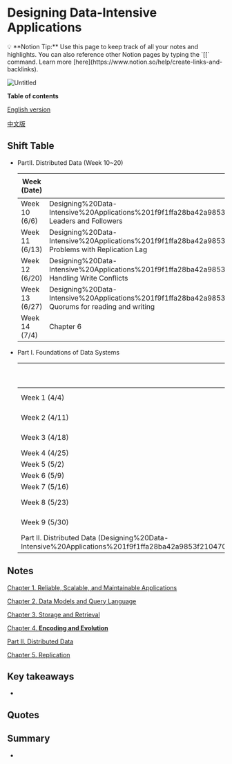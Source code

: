 # Designing Data-Intensive Applications

<aside>
💡 **Notion Tip:** Use this page to keep track of all your notes and highlights. You can also reference other Notion pages by typing the `[[` command. Learn more [here](https://www.notion.so/help/create-links-and-backlinks).

</aside>

![Untitled](Designing%20Data-Intensive%20Applications%201f9f1ffa28ba42a9853f2104703287a7/Untitled.png)

**Table of contents**

[English version](https://public.nikhil.io/Designing%20Data%20Intensive%20Applications.pdf)

[中文版](https://github.com/Vonng/ddia/blob/master/zh-tw/README.md)

## Shift Table

- PartII. Distributed Data (Week 10~20)
    
    
    | Week (Date) | Note | 乙陞 | 力維 | 凱唯 | 昱豪 | 子杰 | 呈毅 |
    | --- | --- | --- | --- | --- | --- | --- | --- |
    | Week 10 (6/6) | Designing%20Data-Intensive%20Applications%201f9f1ffa28ba42a9853f2104703287a7/Chapter%205%20Replication%20e2c04b0d567d4f6db10bc5aed2df5e60.md- Leaders and Followers  |  |  | ● |  |  |  |
    | Week 11 (6/13) | Designing%20Data-Intensive%20Applications%201f9f1ffa28ba42a9853f2104703287a7/Chapter%205%20Replication%20e2c04b0d567d4f6db10bc5aed2df5e60.md- Problems with Replication Lag |  |  |  | ● |  |  |
    | Week 12 (6/20) | Designing%20Data-Intensive%20Applications%201f9f1ffa28ba42a9853f2104703287a7/Chapter%205%20Replication%20e2c04b0d567d4f6db10bc5aed2df5e60.md- Handling Write Conflicts |  |  |  |  | ●  |  |
    | Week 13 (6/27) | Designing%20Data-Intensive%20Applications%201f9f1ffa28ba42a9853f2104703287a7/Chapter%205%20Replication%20e2c04b0d567d4f6db10bc5aed2df5e60.md- Quorums for reading and writing |  |  |  |  |  | ●  |
    | Week 14 (7/4) | Chapter 6 | ● |  |  |  |  |  |
- Part I. Foundations of Data Systems
    
    
    | Week (Date) | Note | 乙陞 | 力維 | 凱唯 | 奕智 | 昱豪 | 子杰 | 呈毅 |
    | --- | --- | --- | --- | --- | --- | --- | --- | --- |
    | Week 1 (4/4) | Designing%20Data-Intensive%20Applications%201f9f1ffa28ba42a9853f2104703287a7/Chapter%201%20Reliable,%20Scalable,%20and%20Maintainable%20App%20c31019aeccb641a191e21cbe9eec1ba3.md | ● |  |  |  |  |  |  |
    | Week 2 (4/11) | Designing%20Data-Intensive%20Applications%201f9f1ffa28ba42a9853f2104703287a7/Chapter%202%20Data%20Models%20and%20Query%20Language%20a2cb277a89444ef4a989ac7da0878195.md |  | ● |  |  |  |  |  |
    | Week 3 (4/18) | Designing%20Data-Intensive%20Applications%201f9f1ffa28ba42a9853f2104703287a7/Chapter%202%20Data%20Models%20and%20Query%20Language%20a2cb277a89444ef4a989ac7da0878195.md |  |  | ● |  |  |  |  |
    | Week 4 (4/25) | Designing%20Data-Intensive%20Applications%201f9f1ffa28ba42a9853f2104703287a7/Chapter%203%20Storage%20and%20Retrieval%2044d1e0a504124ccdae0787b8ae159848.md |  |  |  | ● |  |  |  |
    | Week 5 (5/2) | Designing%20Data-Intensive%20Applications%201f9f1ffa28ba42a9853f2104703287a7/Chapter%203%20Storage%20and%20Retrieval%2044d1e0a504124ccdae0787b8ae159848.md |  |  |  |  | ● |  |  |
    | Week 6 (5/9) | TODO |  |  |  |  |  |  |  |
    | Week 7 (5/16) | Designing%20Data-Intensive%20Applications%201f9f1ffa28ba42a9853f2104703287a7/Chapter%204%20Encoding%20and%20Evolution%20309722a0df8647ba97b1c668c6a476fa.md |  |  |  |  |  | ● |  |
    | Week 8 (5/23) | Designing%20Data-Intensive%20Applications%201f9f1ffa28ba42a9853f2104703287a7/Chapter%204%20Encoding%20and%20Evolution%20309722a0df8647ba97b1c668c6a476fa.md Avro | ● |  |  |  |  |  |  |
    | Week 9 (5/30) | Designing%20Data-Intensive%20Applications%201f9f1ffa28ba42a9853f2104703287a7/Chapter%204%20Encoding%20and%20Evolution%20309722a0df8647ba97b1c668c6a476fa.md Message queue 
    Part II. Distributed Data (Designing%20Data-Intensive%20Applications%201f9f1ffa28ba42a9853f2104703287a7/Part%20II%20Distributed%20Data%20b79959a87cb7446fa708416f6ba8fbaf.md)  |  | ● |  |  |  |  |  |

## Notes

[Chapter 1. Reliable, Scalable, and Maintainable Applications](Designing%20Data-Intensive%20Applications%201f9f1ffa28ba42a9853f2104703287a7/Chapter%201%20Reliable,%20Scalable,%20and%20Maintainable%20App%20c31019aeccb641a191e21cbe9eec1ba3.md)

[Chapter 2. Data Models and Query Language](Designing%20Data-Intensive%20Applications%201f9f1ffa28ba42a9853f2104703287a7/Chapter%202%20Data%20Models%20and%20Query%20Language%20a2cb277a89444ef4a989ac7da0878195.md) 

[Chapter 3. Storage and Retrieval](Designing%20Data-Intensive%20Applications%201f9f1ffa28ba42a9853f2104703287a7/Chapter%203%20Storage%20and%20Retrieval%2044d1e0a504124ccdae0787b8ae159848.md) 

[Chapter 4. **Encoding and Evolution**](Designing%20Data-Intensive%20Applications%201f9f1ffa28ba42a9853f2104703287a7/Chapter%204%20Encoding%20and%20Evolution%20309722a0df8647ba97b1c668c6a476fa.md) 

[Part II. Distributed Data](Designing%20Data-Intensive%20Applications%201f9f1ffa28ba42a9853f2104703287a7/Part%20II%20Distributed%20Data%20b79959a87cb7446fa708416f6ba8fbaf.md)

[Chapter 5. Replication](Designing%20Data-Intensive%20Applications%201f9f1ffa28ba42a9853f2104703287a7/Chapter%205%20Replication%20e2c04b0d567d4f6db10bc5aed2df5e60.md)

## Key takeaways

- 

## Quotes

> 
> 

## Summary

-